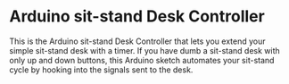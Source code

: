 # Arduino sit-stand Desk Controller

This is the Arduino sit-stand Desk Controller that lets you extend your simple sit-stand desk with a timer.
If you have dumb a sit-stand desk with only up and down buttons, this Arduino sketch automates your sit-stand cycle by hooking into the signals sent to the desk.
